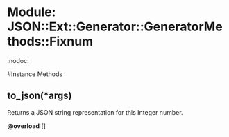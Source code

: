 # Module: JSON::Ext::Generator::GeneratorMethods::Fixnum
    

:nodoc:



#Instance Methods
## to_json(*args) [](#method-i-to_json)
Returns a JSON string representation for this Integer number.

**@overload** [] 

